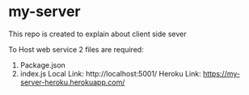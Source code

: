 # my-server
This repo is created to explain about client side sever

To Host web service 2 files are required:
1. Package.json
1. index.js
Local Link:
http://localhost:5001/
Heroku Link:
https://my-server-heroku.herokuapp.com/

